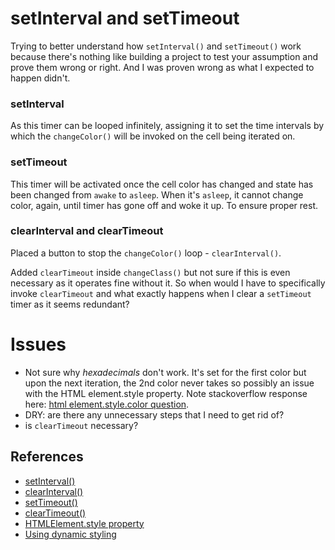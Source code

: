 # setInterval and setTimeout

Trying to better understand how `setInterval()` and `setTimeout()` work because there's nothing like building a project to test your assumption and prove them wrong or right. And I was proven wrong as what I expected to happen didn't.

### setInterval

As this timer can be looped infinitely, assigning it to set the time intervals by which the `changeColor()` will be invoked on the cell being iterated on.

### setTimeout

This timer will be activated once the cell color has changed and state has been changed from `awake` to `asleep`. When it's `asleep`, it cannot change color, again, until timer has gone off and woke it up. To ensure proper rest. 

### clearInterval and clearTimeout

Placed a button to stop the `changeColor()` loop - `clearInterval()`.

Added `clearTimeout` inside `changeClass()` but not sure if this is even necessary as it operates fine without it. So when would I have to specifically invoke `clearTimeout` and what exactly happens when I clear a `setTimeout` timer as it seems redundant?  

# Issues

- Not sure why *hexadecimals* don't work. It's set for the first color but upon the next iteration, the 2nd color never takes so possibly an issue with the HTML element.style property. Note stackoverflow response here: [html element.style.color question](https://stackoverflow.com/questions/7077939/html-element-style-color-question).
- DRY: are there any unnecessary steps that I need to get rid of?
- is `clearTimeout` necessary?

## References
- [setInterval()](https://developer.mozilla.org/en-US/docs/Web/API/WindowOrWorkerGlobalScope/setInterval)
- [clearInterval()](https://developer.mozilla.org/en-US/docs/Web/API/WindowOrWorkerGlobalScope/clearInterval)
- [setTimeout()](https://developer.mozilla.org/en-US/docs/Web/API/WindowOrWorkerGlobalScope/setTimeout)
- [clearTimeout()](https://developer.mozilla.org/en-US/docs/Web/API/WindowOrWorkerGlobalScope/clearTimeout)
- [HTMLElement.style property](https://developer.mozilla.org/en-US/docs/Web/API/HTMLElement/style)
- [Using dynamic styling](https://developer.mozilla.org/en-US/docs/Web/API/CSS_Object_Model/Using_dynamic_styling_information)
